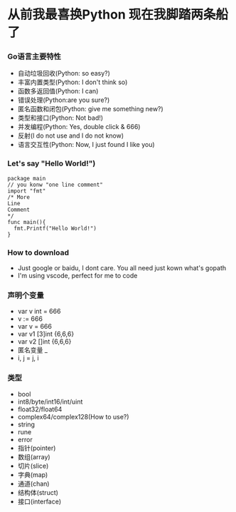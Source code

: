# 从前我最喜换Python 现在我脚踏两条船了
### Go语言主要特性
- 自动垃圾回收(Python: so easy?)
- 丰富内置类型(Python: I don't think so)
- 函数多返回值(Python: I can)
- 错误处理(Python:are you sure?)
- 匿名函数和闭包(Python: give me something new?)
- 类型和接口(Python: Not bad!)
- 并发编程(Python: Yes, double click & 666)
- 反射(I do not use and I do not know)
- 语言交互性(Python: Now, I just found I like you)

### Let's say "Hello World!")
```
package main
// you konw "one line comment"
import "fmt"
/* More
Line
Comment
*/
func main(){
  fmt.Printf("Hello World!")
}
```

### How to download
- Just google or baidu, I dont care. You all need just kown what's gopath
- I'm using vscode, perfect for me to code

### 声明个变量
- var v int = 666 
- v := 666
- var v = 666
- var v1 [3]int {6,6,6}
- var v2 []int {6,6,6}
- 匿名变量 _
- i, j = j, i

### 类型
- bool
- int8/byte/int16/int/uint
- float32/float64
- complex64/complex128(How to use?)
- string
- rune
- error
- 指针(pointer)
- 数组(array)
- 切片(slice)
- 字典(map)
- 通道(chan)
- 结构体(struct)
- 接口(interface)

